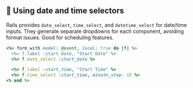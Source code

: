 ## 📅 Using date and time selectors
Rails provides `date_select`, `time_select`, and `datetime_select` for date/time inputs. They generate separate dropdowns for each component, avoiding format issues. Good for scheduling features.

```ruby
<%= form_with model: @event, local: true do |f| %>
  <%= f.label :start_date, "Start Date" %>
  <%= f.date_select :start_date %>

  <%= f.label :start_time, "Start Time" %>
  <%= f.time_select :start_time, minute_step: 15 %>
<% end %>
```

